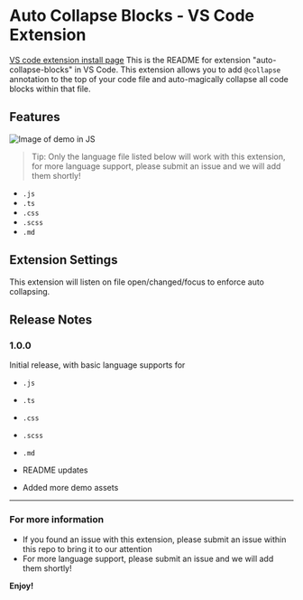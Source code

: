 # Auto Collapse Blocks - VS Code Extension

[VS code extension install page](https://marketplace.visualstudio.com/items?itemName=allergan-bt.auto-collapse-blocks&ssr=false#overview)
This is the README for extension "auto-collapse-blocks" in VS Code. This extension allows you to add `@collapse` annotation to the top of your code file and auto-magically collapse all code blocks within that file.

## Features

![Image of demo in JS](https://res.cloudinary.com/dtgh01qqo/image/upload/v1590181736/demo_gjukx5.gif)

> Tip: Only the language file listed below will work with this extension, for more language support, please submit an issue and we will add them shortly!

- `.js`
- `.ts`
- `.css`
- `.scss`
- `.md`

## Extension Settings

This extension will listen on file open/changed/focus to enforce auto collapsing.

## Release Notes

### 1.0.0

Initial release, with basic language supports for

- `.js`
- `.ts`
- `.css`
- `.scss`
- `.md`

- README updates
- Added more demo assets

---

### For more information

- If you found an issue with this extension, please submit an issue within this repo to bring it to our attention
- For more language support, please submit an issue and we will add them shortly!

**Enjoy!**

